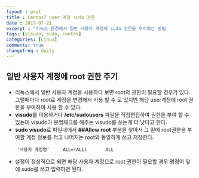 ```yaml
---
layout : post
title : Centos7 user 계정 sudo 권한 
date : 2019-07-21
excerpt : "리눅스 환경에서 일반 사용자 계정에 sudo 권한을 부여하는 방법             "
tags: [visudo, sudo, centos]
categories: [Linux]
comments: true
changefreq : daily
---
```



## 일반 사용자 계정에  root 권한 주기 

- 리눅스에서 일반 사용자 계정을 사용하다 보면 root의 권한이 필요할 경우가 있다. 그럴때마다 root로 계정을 변경해서 사용 할 수 도 있지만 해당 user계정에 root 권한을 부여하여 사용 할 수 있다.
- **visudo**를 이용하거나 **/etc/sudousers** 파일을 직접편집하여 권한을 부여 할 수 있는데 visudo가 문법체크를 해주는 visudo를 쓰는게 더 낫다고 한다. 
- **sudo visudo**로 파일내에서 **##Allow root** 부분을 찾아서 그 밑에 root권한을 부여할 계정 정보를 적고 나머지는 root와 동일하게 쓰고 저장한다. 
~~~ shell
    '사용자 계정명'     ALL=(ALL)       ALL
~~~ 
- 설정이 정상적으로 되면 해당 사용자 계정으로  root 권한이 필요할 경우 명령어 앞에 sudo를 쓰고 입력하면 된다. 

 
